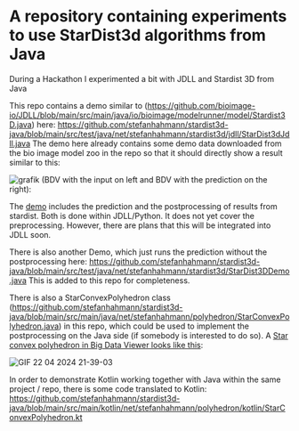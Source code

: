 # A repository containing experiments to use StarDist3d algorithms from Java 

During a Hackathon I experimented a bit with JDLL and Stardist 3D from Java

This repo contains a demo similar to (https://github.com/bioimage-io/JDLL/blob/main/src/main/java/io/bioimage/modelrunner/model/Stardist3D.java) here: https://github.com/stefanhahmann/stardist3d-java/blob/main/src/test/java/net/stefanhahmann/stardist3d/jdll/StarDist3dJdll.java The demo here already contains some demo data downloaded from the bio image model zoo in the repo so that it should directly show a result similar to this:

![grafik](https://github.com/stefanhahmann/stardist3d-java/assets/10515534/d56b2295-b2aa-4612-a5cc-6b9442a48f30)
(BDV with the input on left and BDV with the prediction on the right):

The [demo](https://github.com/stefanhahmann/stardist3d-java/blob/main/src/test/java/net/stefanhahmann/stardist3d/jdll/StarDist3dJdll.java) includes the prediction and the postprocessing of results from stardist. Both is done within JDLL/Python. It does not yet cover the preprocessing. However, there are plans that this will be integrated into JDLL soon.

There is also another Demo, which just runs the prediction without the postprocessing here: https://github.com/stefanhahmann/stardist3d-java/blob/main/src/test/java/net/stefanhahmann/stardist3d/StarDist3DDemo.java This is added to this repo for completeness.

There is also a StarConvexPolyhedron class (https://github.com/stefanhahmann/stardist3d-java/blob/main/src/main/java/net/stefanhahmann/polyhedron/StarConvexPolyhedron.java) in this repo, which could be used to implement the postprocessing on the Java side (if somebody is interested to do so). A [Star convex polyhedron in Big Data Viewer looks like this](https://github.com/stefanhahmann/stardist3d-java/blob/main/src/test/java/net/stefanhahmann/polyhedron/StarConvexPolyhedronDemo.java):

![GIF 22 04 2024 21-39-03](https://github.com/stefanhahmann/stardist3d-java/assets/10515534/b77f5c9a-4c68-449c-af59-d593da8e0f07)


In order to demonstrate Kotlin working together with Java within the same project / repo, there is some code translated to Kotlin: https://github.com/stefanhahmann/stardist3d-java/blob/main/src/main/kotlin/net/stefanhahmann/polyhedron/kotlin/StarConvexPolyhedron.kt
